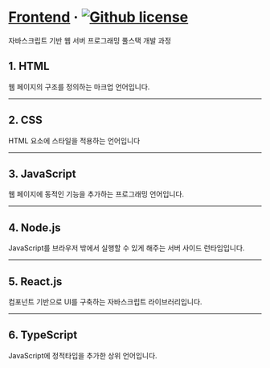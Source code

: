 # [Frontend](https://angela5825.github.io/frontend_study/) &middot; [![Github license](https://img.shields.io/badge/license-MIT-blue.svg)](https://github.com/angela5825/frontend_study/LICENSE)

자바스크립트 기반 웹 서버 프로그래밍 풀스택 개발 과정

## 1. HTML
웹 페이지의 구조를 정의하는 마크업 언어입니다.

---

## 2. CSS
HTML 요소에 스타일을 적용하는 언어입니다

---

## 3. JavaScript
웹 페이지에 동적인 기능을 추가하는 프로그래밍 언어입니다.

---
## 4. Node.js
JavaScript를 브라우저 밖에서 실행할 수 있게 해주는 서버 사이드 런타임입니다.

---
## 5. React.js
컴포넌트 기반으로 UI를 구축하는 자바스크립트 라이브러리입니다.

---


## 6. TypeScript
JavaScript에 정적타입을 추가한 상위 언어입니다. 
